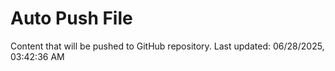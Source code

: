# Auto Push File

Content that will be pushed to GitHub repository.
Last updated: 06/28/2025, 03:42:36 AM